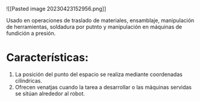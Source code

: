 ![[Pasted image 20230423152956.png]]

Usado en operaciones de traslado de materiales, ensamblaje, manipulación de herramientas, soldadura por putnto y manipulación en máquinas de fundición a presión.

# Características:
1. La posición del punto del espacio se realiza mediante coordenadas cilíndricas.
2. Ofrecen venatjas cuando la tarea a desarrollar o las máquinas servidas se sitúan alrededor al robot.
